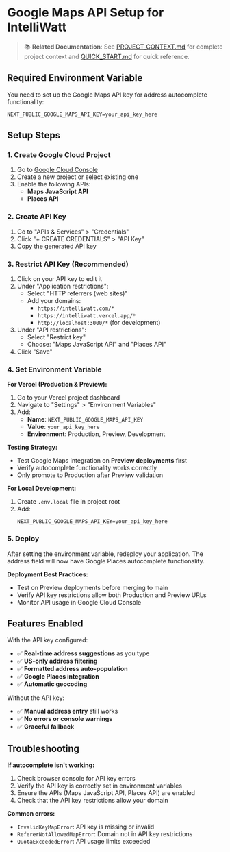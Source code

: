 # Google Maps API Setup for IntelliWatt

> 📚 **Related Documentation**: See [PROJECT_CONTEXT.md](./PROJECT_CONTEXT.md) for complete project context and [QUICK_START.md](./QUICK_START.md) for quick reference.

## Required Environment Variable

You need to set up the Google Maps API key for address autocomplete functionality:

```
NEXT_PUBLIC_GOOGLE_MAPS_API_KEY=your_api_key_here
```

## Setup Steps

### 1. Create Google Cloud Project
1. Go to [Google Cloud Console](https://console.cloud.google.com/)
2. Create a new project or select existing one
3. Enable the following APIs:
   - **Maps JavaScript API**
   - **Places API**

### 2. Create API Key
1. Go to "APIs & Services" > "Credentials"
2. Click "+ CREATE CREDENTIALS" > "API Key"
3. Copy the generated API key

### 3. Restrict API Key (Recommended)
1. Click on your API key to edit it
2. Under "Application restrictions":
   - Select "HTTP referrers (web sites)"
   - Add your domains:
     - `https://intelliwatt.com/*`
     - `https://intelliwatt.vercel.app/*`
     - `http://localhost:3000/*` (for development)
3. Under "API restrictions":
   - Select "Restrict key"
   - Choose: "Maps JavaScript API" and "Places API"
4. Click "Save"

### 4. Set Environment Variable

**For Vercel (Production & Preview):**
1. Go to your Vercel project dashboard
2. Navigate to "Settings" > "Environment Variables"
3. Add:
   - **Name**: `NEXT_PUBLIC_GOOGLE_MAPS_API_KEY`
   - **Value**: `your_api_key_here`
   - **Environment**: Production, Preview, Development

**Testing Strategy:**
- Test Google Maps integration on **Preview deployments** first
- Verify autocomplete functionality works correctly
- Only promote to Production after Preview validation

**For Local Development:**
1. Create `.env.local` file in project root
2. Add:
   ```
   NEXT_PUBLIC_GOOGLE_MAPS_API_KEY=your_api_key_here
   ```

### 5. Deploy
After setting the environment variable, redeploy your application. The address field will now have Google Places autocomplete functionality.

**Deployment Best Practices:**
- Test on Preview deployments before merging to main
- Verify API key restrictions allow both Production and Preview URLs
- Monitor API usage in Google Cloud Console

## Features Enabled

With the API key configured:
- ✅ **Real-time address suggestions** as you type
- ✅ **US-only address filtering**
- ✅ **Formatted address auto-population**
- ✅ **Google Places integration**
- ✅ **Automatic geocoding**

Without the API key:
- ✅ **Manual address entry** still works
- ✅ **No errors or console warnings**
- ✅ **Graceful fallback**

## Troubleshooting

**If autocomplete isn't working:**
1. Check browser console for API key errors
2. Verify the API key is correctly set in environment variables
3. Ensure the APIs (Maps JavaScript API, Places API) are enabled
4. Check that the API key restrictions allow your domain

**Common errors:**
- `InvalidKeyMapError`: API key is missing or invalid
- `RefererNotAllowedMapError`: Domain not in API key restrictions
- `QuotaExceededError`: API usage limits exceeded
